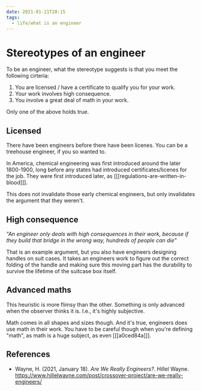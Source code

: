 ```yaml
---
date: 2021-01-21T20:15
tags: 
  - life/what is an engineer
---
```


# Stereotypes of an engineer

To be an engineer, what the stereotype suggests is that you meet the following
cirteria:

1. You are licensed / have a certificate to qualify you for your work.
2. Your work involves high consequence.
3. You involve a great deal of math in your work.

Only one of the above holds true.

## Licensed

There have been engineers before there have been licenes. You can be a treehouse
engineer, if you so wanted to.

In America, chemical engineering was first introduced around the later 1800-1900,
long before any states had introduced certificates/licenes for the job. They
were first introduced later, as [[[regulations-are-written-in-blood]]].

This does not invalidate those early chemical engineers, but only invalidates
the argument that they weren't.

## High consequence

*"An engineer only deals with high consequences in their work, because if they
build that bridge in the wrong way, hundreds of people can die"*

That is an example argument, but you also have engineers designing handles on
suit cases. It takes an engineers work to figure out the correct folding of the
handle and making sure this moving part has the durability to survive the
lifetime of the suitcase box itself.

## Advanced maths

This heuristic is more flimsy than the other. Something is only advanced when
the observer thinks it is. I.e., it's highly subjective.

Math comes in all shapes and sizes though. And it's true, engineers does use
math in their work. You have to be careful though when you're defining "math",
as math is a huge subject, as even [[[a0ced84a]]].

## References

- Wayne, H. (2021, January 18). *Are We Really Engineers?*. Hillel Wayne.
  <https://www.hillelwayne.com/post/crossover-project/are-we-really-engineers/>
